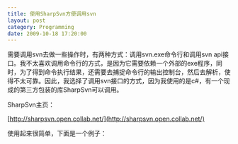 ```yaml
---
title: 使用SharpSvn方便调用svn
layout: post
category: Programming
date: 2009-10-18 17:20:00
---
```


需要调用svn去做一些操作时，有两种方式：调用svn.exe命令行和调用svn api接口。我不太喜欢调用命令行的方式，是因为它需要依赖一个外部的exe程序，同时，为了得到命令执行结果，还需要去捕捉命令行的输出控制台，然后去解析，使得不太可靠。因此，我选择了调用svn接口的方式，因为我使用的是c#，有一个现成的第三方包装的库SharpSvn可以调用。

SharpSvn主页：
  
[http://sharpsvn.open.collab.net/](http://sharpsvn.open.collab.net/)

使用起来很简单，下面是一个例子：

<div class="cnblogs_code"><!--

Code highlighting produced by Actipro CodeHighlighter (freeware)
http://www.CodeHighlighter.com/

--><span style="color: #0000ff;">static</span><span style="color: #000000;">&nbsp;</span><span style="color: #0000ff;">void</span><span style="color: #000000;">&nbsp;Main(</span><span style="color: #0000ff;">string</span><span style="color: #000000;">[]&nbsp;args)
{
&nbsp;&nbsp;&nbsp;&nbsp;</span><span style="color: #0000ff;">using</span><span style="color: #000000;">&nbsp;(SvnClient&nbsp;client&nbsp;</span><span style="color: #000000;">=</span><span style="color: #000000;">&nbsp;</span><span style="color: #0000ff;">new</span><span style="color: #000000;">&nbsp;SvnClient())
&nbsp;&nbsp;&nbsp;&nbsp;{
&nbsp;&nbsp;&nbsp;&nbsp;&nbsp;&nbsp;&nbsp;&nbsp;SvnInfoEventArgs&nbsp;serverInfo;
&nbsp;&nbsp;&nbsp;&nbsp;&nbsp;&nbsp;&nbsp;&nbsp;SvnInfoEventArgs&nbsp;clientInfo;
&nbsp;&nbsp;&nbsp;&nbsp;&nbsp;&nbsp;&nbsp;&nbsp;SvnUriTarget&nbsp;repos&nbsp;</span><span style="color: #000000;">=</span><span style="color: #000000;">&nbsp;</span><span style="color: #0000ff;">new</span><span style="color: #000000;">&nbsp;SvnUriTarget(</span><span style="color: #800000;">"</span><span style="color: #800000;">http://svn.test.com/demo</span><span style="color: #800000;">"</span><span style="color: #000000;">);
&nbsp;&nbsp;&nbsp;&nbsp;&nbsp;&nbsp;&nbsp;&nbsp;SvnPathTarget&nbsp;local&nbsp;</span><span style="color: #000000;">=</span><span style="color: #000000;">&nbsp;</span><span style="color: #0000ff;">new</span><span style="color: #000000;">&nbsp;SvnPathTarget(</span><span style="color: #800000;">@"</span><span style="color: #800000;">d:\Work\Code\demo</span><span style="color: #800000;">"</span><span style="color: #000000;">);

&nbsp;&nbsp;&nbsp;&nbsp;&nbsp;&nbsp;&nbsp;&nbsp;client.GetInfo(repos,&nbsp;</span><span style="color: #0000ff;">out</span><span style="color: #000000;">&nbsp;serverInfo);
&nbsp;&nbsp;&nbsp;&nbsp;&nbsp;&nbsp;&nbsp;&nbsp;client.GetInfo(local,&nbsp;</span><span style="color: #0000ff;">out</span><span style="color: #000000;">&nbsp;clientInfo);

&nbsp;&nbsp;&nbsp;&nbsp;&nbsp;&nbsp;&nbsp;&nbsp;</span><span style="color: #0000ff;">string</span><span style="color: #000000;">&nbsp;path&nbsp;</span><span style="color: #000000;">=</span><span style="color: #000000;">&nbsp;</span><span style="color: #800000;">@"</span><span style="color: #800000;">d:\Work\Code\Demo</span><span style="color: #800000;">"</span><span style="color: #000000;">;
&nbsp;&nbsp;&nbsp;&nbsp;&nbsp;&nbsp;&nbsp;&nbsp;client.CleanUp(path);
&nbsp;&nbsp;&nbsp;&nbsp;&nbsp;&nbsp;&nbsp;&nbsp;client.Revert(path);
&nbsp;&nbsp;&nbsp;&nbsp;&nbsp;&nbsp;&nbsp;&nbsp;client.Update(path);

&nbsp;&nbsp;&nbsp;&nbsp;&nbsp;&nbsp;&nbsp;&nbsp;Console.WriteLine(</span><span style="color: #0000ff;">string</span><span style="color: #000000;">.Format(</span><span style="color: #800000;">"</span><span style="color: #800000;">serverInfo&nbsp;revision&nbsp;of&nbsp;{0}&nbsp;is&nbsp;{1}</span><span style="color: #800000;">"</span><span style="color: #000000;">,&nbsp;repos,&nbsp;serverInfo.Revision));
&nbsp;&nbsp;&nbsp;&nbsp;&nbsp;&nbsp;&nbsp;&nbsp;Console.WriteLine(</span><span style="color: #0000ff;">string</span><span style="color: #000000;">.Format(</span><span style="color: #800000;">"</span><span style="color: #800000;">clientInfo&nbsp;revision&nbsp;of&nbsp;{0}&nbsp;is&nbsp;{1}</span><span style="color: #800000;">"</span><span style="color: #000000;">, local,&nbsp;clientInfo.Revision));
&nbsp;&nbsp;&nbsp;&nbsp;}
}</span></div>

